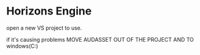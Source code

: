 # Horizons Engine

open a new VS project to use.

if it's causing problems
MOVE AUDASSET OUT OF THE PROJECT AND TO windows(C:)
